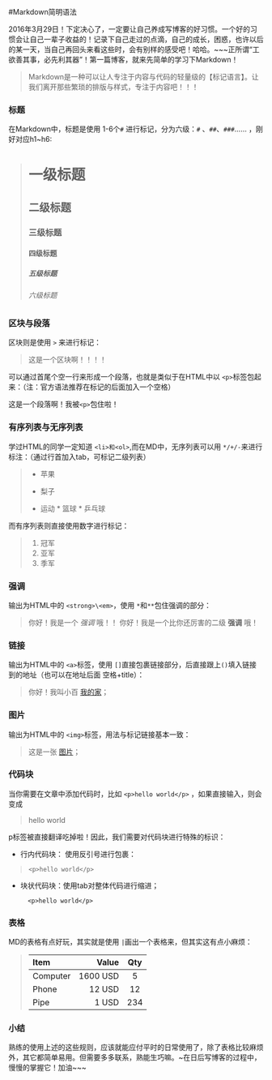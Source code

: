 #Markdown简明语法

2016年3月29日！下定决心了，一定要让自己养成写博客的好习惯。一个好的习惯会让自己一辈子收益的！记录下自己走过的点滴，自己的成长，困惑，也许以后的某一天，当自己再回头来看这些时，会有别样的感受吧！哈哈。~~~正所谓“工欲善其事，必先利其器”！第一篇博客，就来先简单的学习下Markdown！

>Markdown是一种可以让人专注于内容与代码的轻量级的【标记语言】。让我们离开那些繁琐的排版与样式，专注于内容吧！！！

### 标题

在Markdown中，标题是使用 1-6个`#` 进行标记，分为六级：`#` 、`##`、`###`……  ，刚好对应h1~h6:


># 一级标题
>## 二级标题
>### 三级标题
>#### 四级标题
>##### 五级标题
>###### 六级标题

### 区块与段落

区块则是使用 `>` 来进行标记：

> 这是一个区块啊！！！！

可以通过首尾个空一行来形成一个段落，也就是类似于在HTML中以 `<p>`标签包起来：（注：官方语法推荐在标记的后面加入一个空格）
 
这是一个段落啊！我被`<p>`包住啦！


### 有序列表与无序列表

学过HTML的同学一定知道 `<li>和<ol>`,而在MD中，无序列表可以用 `*/+/-`来进行标注：（通过行首加入tab，可标记二级列表）

>* 苹果
>+ 梨子
>- 运动
	*   篮球
	*  乒乓球

而有序列表则直接使用数字进行标记：

>1. 冠军
>2. 亚军
>3. 季军

### 强调

输出为HTML中的 `<strong>\<em>`，使用 `*`和`**`包住强调的部分：

> 你好！我是一个 *强调* 哦！！
> 你好！我是一个比你还厉害的二级 **强调** 哦！

### 链接

输出为HTML中的 `<a>`标签，使用 `[]`直接包裹链接部分，后直接跟上`()`填入链接到的地址（也可以在地址后面 空格+title）：

> 你好！我叫小百 [我的家](www.baidu.com "这里是title哦！")；

### 图片

输出为HTML中的 `<img>`标签，用法与标记链接基本一致：

>这是一张 [图片](/path/to/img.jpg "Title")；

### 代码块

当你需要在文章中添加代码时，比如 `<p>hello world</p>` ，如果直接输入，则会变成   

><p>hello world</p> 

p标签被直接翻译吃掉啦！因此，我们需要对代码块进行特殊的标识：

* 行内代码块： 使用反引号进行包裹：	
> `<p>hello world</p>`

* 块状代码块：使用tab对整体代码进行缩进；
 
		<p>hello world</p>

### 表格

MD的表格有点好玩，其实就是使用 `|`画出一个表格来，但其实这有点小麻烦：

>| Item          |    Value      | Qty   |
>| :--------      | --------:      | :--:    |
>| Computer  | 1600 USD  |  5    |
>| Phone       |   12 USD    |  12   |
>| Pipe          |    1 USD     | 234  |

		
### 小结
熟练的使用上述的这些规则，应该就能应付平时的日常使用了，除了表格比较麻烦外，其它都简单易用。但需要多多联系，熟能生巧嘛。~在日后写博客的过程中，慢慢的掌握它！加油~~~
	
